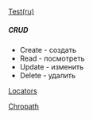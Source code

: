[Test(ru)](https://forms.gle/JzABQK8oXjSxatAM6)

##### CRUD
- Create - создать
- Read - посмотреть
- Update - изменить
- Delete - удалить

[Locators](https://docs.google.com/presentation/d/1Oc4M39xGCBUep3tBkWHLwUcpSzXgAKhl/edit?usp=sharing&ouid=116447005932578256378&rtpof=true&sd=true)

[Chropath](https://chrome.google.com/webstore/detail/chropath/ljngjbnaijcbncmcnjfhigebomdlkcjo)